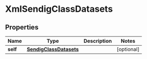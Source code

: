 

# XmlSendigClassDatasets

## Properties

Name | Type | Description | Notes
------------ | ------------- | ------------- | -------------
**self** | [**SendigClassDatasets**](SendigClassDatasets.md) |  |  [optional]





